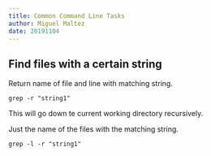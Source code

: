 ```yaml
---
title: Common Command Line Tasks
author: Miguel Maltez
date: 20191104
---
```


## Find files with a certain string

Return name of file and line with matching string.
```
grep -r "string1"
```
This will go down te current working directory recursively.


Just the name of the files with the matching string.
```
grep -l -r "string1"
```

